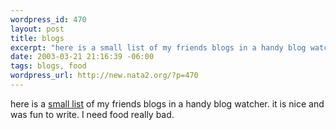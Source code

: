 ```yaml
--- 
wordpress_id: 470
layout: post
title: blogs
excerpt: "here is a small list of my friends blogs in a handy blog watcher. it is nice and was fun to write. I need food really bad. "
date: 2003-03-21 21:16:39 -06:00
tags: blogs, food
wordpress_url: http://new.nata2.org/?p=470
---
```

here is a <a href="http://blogs.nata2.org">small list</a> of my friends blogs in a handy blog watcher. it is nice and was fun to write. I need food really bad. 
